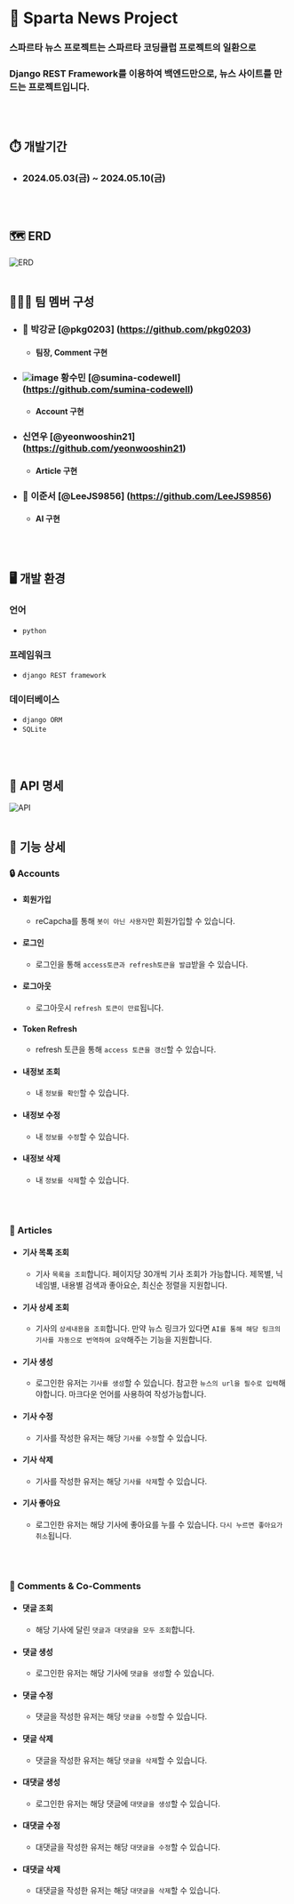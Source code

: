 # 🏫 Sparta News Project

### 스파르타 뉴스 프로젝트는 스파르타 코딩클럽 프로젝트의 일환으로

### Django REST Framework를 이용하여 백엔드만으로, 뉴스 사이트를 만드는 프로젝트입니다. 

</br>
</br>

## ⏱️ 개발기간

- ### 2024.05.03(금) ~ 2024.05.10(금)

</br>
</br>

## 🗺️ ERD

![ERD](https://github.com/pkg0203/SpartaNews/assets/71966567/bbe8cb78-c91e-4ae4-b908-adbf242b1f67)
</br>
</br>

## 🧑‍🤝‍🧑 팀 멤버 구성


- ### 🦔 박강균 [@pkg0203] (https://github.com/pkg0203)
    * #### 팀장, Comment 구현
- ###  ![image](https://github.com/pkg0203/SpartaNews/assets/141356379/99274cba-e3b6-4d5c-8892-b01d8ac3f714) 황수민 [@sumina-codewell] (https://github.com/sumina-codewell)
    * #### Account 구현
- ### 신연우 [@yeonwooshin21] (https://github.com/yeonwooshin21)
    * #### Article 구현
- ### 🐢 이준서 [@LeeJS9856] (https://github.com/LeeJS9856)
    * #### AI 구현

</br>
</br>

## 🖥️ 개발 환경

### 언어

-  `python`


### 프레임워크

- `django REST framework`


### 데이터베이스

- `django ORM`
- `SQLite`

</br>
</br>

## 🚊 API 명세

![API](https://github.com/pkg0203/SpartaNews/assets/71966567/1e599087-c953-4b0f-b3d0-5e2d5ee043df)
</br>
</br>

## 🎫 기능 상세
### 🔒 Accounts
- #### 회원가입
   -  reCapcha를 통해 `봇이 아닌 사용자`만 회원가입할 수 있습니다.
- #### 로그인
   - 로그인을 통해 `access토큰과 refresh토큰을 발급`받을 수 있습니다.
- #### 로그아웃
   - 로그아웃시 `refresh 토큰이 만료`됩니다.
- #### Token Refresh
   - refresh 토큰을 통해 `access 토큰을 갱신`할 수 있습니다.
- #### 내정보 조회
   - 내 `정보를 확인`할 수 있습니다.
- #### 내정보 수정
   - 내 `정보를 수정`할 수 있습니다.
- #### 내정보 삭제
   - 내 `정보를 삭제`할 수 있습니다.
</br>
</br>

### 📑 Articles 
- #### 기사 목록 조회
   - 기사 `목록을 조회`합니다. 페이지당 30개씩 기사 조회가 가능합니다. 제목별, 닉네임별, 내용별 검색과 좋아요순, 최신순 정렬을 지원합니다.
- #### 기사 상세 조회
   - 기사의 `상세내용을 조회`합니다. 만약 뉴스 링크가 있다면 `AI를 통해 해당 링크의 기사를 자동으로 번역하여 요약`해주는 기능을 지원합니다.
- #### 기사 생성
   - 로그인한 유저는 `기사를 생성`할 수 있습니다. 참고한 `뉴스의 url을 필수로 입력`해야합니다. 마크다운 언어를 사용하여 작성가능합니다.
- #### 기사 수정
   - 기사를 작성한 유저는 해당 `기사를 수정`할 수 있습니다.
- #### 기사 삭제
   - 기사를 작성한 유저는 해당 `기사를 삭제`할 수 있습니다.
- #### 기사 좋아요
   - 로그인한 유저는 해당 기사에 좋아요를 누를 수 있습니다. `다시 누르면 좋아요가 취소`됩니다.
</br>
</br>

### 🧾 Comments & Co-Comments
- #### 댓글 조회
   - 해당 기사에 달린 `댓글과 대댓글을 모두 조회`합니다.
- #### 댓글 생성
   - 로그인한 유저는 해당 기사에 `댓글을 생성`할 수 있습니다.
- #### 댓글 수정
   - 댓글을 작성한 유저는 해당 `댓글을 수정`할 수 있습니다.
- #### 댓글 삭제
   - 댓글을 작성한 유저는 해당 `댓글을 삭제`할 수 있습니다.
- #### 대댓글 생성
   - 로그인한 유저는 해당 댓글에 `대댓글을 생성`할 수 있습니다.
- #### 대댓글 수정
   - 대댓글을 작성한 유저는 해당 `대댓글을 수정`할 수 있습니다.
- #### 대댓글 삭제
   - 대댓글을 작성한 유저는 해당 `대댓글을 삭제`할 수 있습니다.
</br>
</br>
</br>
</br>



